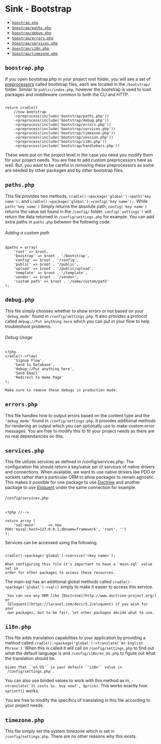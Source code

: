 # Sink - Bootstrap
 - [`boostrap.php`](#bootstrap)
 - [`boostrap/paths.php`](#paths)
 - [`boostrap/debug.php`](#debug)
 - [`boostrap/errors.php`](#errors)
 - [`boostrap/services.php`](#services)
 - [`boostrap/i18n.php`](#i18n)
 - [`boostrap/timezone.php`](#timezone)

<a name="bootstrap"></a>
## `boostrap.php`

If you open bootstrap.php in your project root folder, you will see a set of
[preprocessors](/docs/middleware.html#pre) called bootstrap files, each are
located in the `/bootstrap/` folder. Similar to `public/index.php`, however
the bootstrap is used to load packages and middleware common to both the CLI
and HTTP.

```

return cradle()
    //now bootstrap
    ->preprocess(include('bootstrap/paths.php'))
    ->preprocess(include('bootstrap/debug.php'))
    ->preprocess(include('bootstrap/errors.php'))
    ->preprocess(include('bootstrap/services.php'))
    ->preprocess(include('bootstrap/timezone.php'))
    ->preprocess(include('bootstrap/session.php'))
    ->preprocess(include('bootstrap/i18n.php'))
    ->preprocess(include('bootstrap/handlebars.php'))

```

These were put on the project level in the case you need you modify them for
your project needs. You are free to add custom preprocessors here as well.
But, you want to be careful in removing these preprocessors as some are needed
by other packages and by other bootstrap files.

<a name="paths"></a>
## `paths.php`

This file provides two methods, `cradle()->package('global')->path('key name');`
and `cradle()->package('global')->config('key name');`. While `path('key name')`
Simply returns the absolute path, `config('key name')` returns the value set
found in the `/config/` folder. `config('settings')` will return the data
returned in `/config/settings.php` for example. You can add extra paths
in `paths.php` between the following code.

###### Adding a custom path
```
$paths = array(
    'root' => $root,
    'boostrap' => $root . '/bootstrap',
    'config' => $root . '/config',
    'public' => $root . '/public',
    'upload' => $root . '/public/upload',
    'template' => $root . '/template',
    'vendor' => $root . '/vendor',
    'custom path' => $root . '/some/custom/path'
);

```

<a name="debug"></a>
## `debug.php`

This file simply chooses whether to show errors or not based on your
`'debug_mode'` found in `/config/settings.php`. It also provides a protocol
called `debug://Put anything here` which you can put in your flow to help
troubleshoot problems.

###### Debug Usage
```
<?php
cradle()->flow(
    'Signup Flow',
    'Send to Database',
    'debug://Put anything here',
    'Send Email'
    'Redirect to Home Page'
);

```

```warning
Make sure to remove these debugs in production mode.
```

<a name="errors"></a>
## `errors.php`

This file handles how to output errors based on the content type and the
`'debug_mode'` found in `/config/settings.php`. It provides additional
methods for rendering an output which you can optionally use to make custom
error messages. You are free to modify this to fit your project needs as
there are no real dependancies on this.

<a name="services"></a>
## `services.php`

This file utilizes services as defined in /config/services.php. The
configuration file should return a key/value set of services of native
drivers and connections. When available, we want to use native drivers
like PDO or sockets rather than a particular ORM to allow packages to
remain agnostic. This makes it possible for one package to use
[Doctrine](http://www.doctrine-project.org/) and another package to use
[Eloquent](https://laravel.com/docs/5.2/eloquent) under the same connection
for example.

###### `/config/services.php`

```
<?php //-->

return array (
    'sql-main'      => new PDO('mysql:host=127.0.0.1;dbname=framework', 'root', '')
);

```

Services can be accessed using the following.

```

cradle()->package('global')->service('<key name>');

```

```warning
When configuring this file it's important to have a `main-sql` value set in
order for other packages to access these resources.
```

The main-sql has an additional global methods called
`cradle()->package('global')->sql()` simply to make it easier to access this
service.

```info
 You can use any ORM like [Doctrine](http://www.doctrine-project.org/) or
 [Eloquent](https://laravel.com/docs/5.2/eloquent) if you wish for your
 own packages, but to be fair, let other packages decide what to use.
```

<a name="i18n"></a>
## `i18n.php`

This file adds translation capabilities to your application by providing
a method called `cradle()->package('global')->translate('An English Phrase')`.
When this is called it will call on `/config/settings.php` to find out what
the default language is and `/config/i18n/en_US.php` to figure out what the
translation should be.

```info
Given that `'en_US'` is your default `'i18n'` value in `/config/settings.php`.
```

You can also use binded values to work with this method as in,
`->translate('It costs %s. buy now?', $price)`. This works exactly how
`sprintf()` works.

You are free to modify the specifics of translating in this file according to
your project needs.

<a name="timezone"></a>
## `timezone.php`

This file simply set the system timezone which is set in
`/config/settings.php`. There are no other reasons why this exists.
